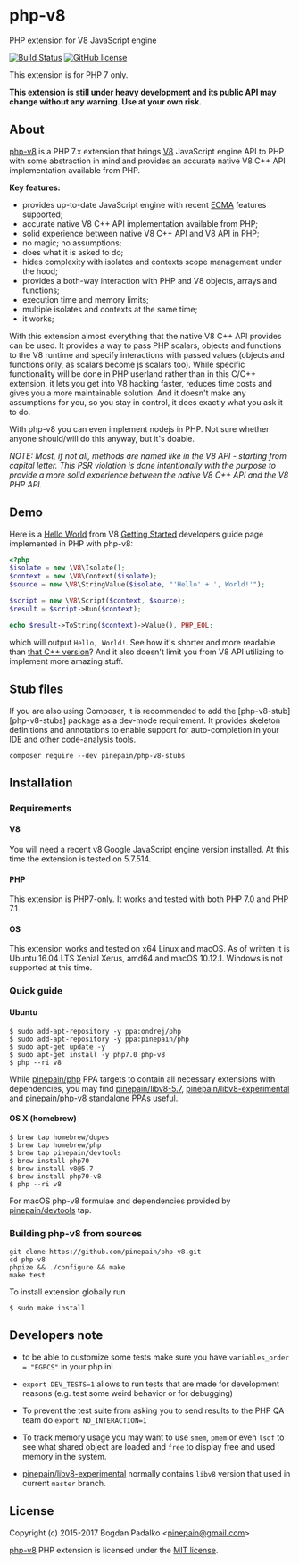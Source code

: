 # php-v8
PHP extension for V8 JavaScript engine

[![Build Status](https://travis-ci.org/pinepain/php-v8.svg)](https://travis-ci.org/pinepain/php-v8)
[![GitHub license](https://img.shields.io/badge/license-MIT-blue.svg)](https://raw.githubusercontent.com/pinepain/php-v8/master/LICENSE)

This extension is for PHP 7 only.

**This extension is still under heavy development and its public API may change without any warning. Use at your own risk.**


## About
[php-v8](https://github.com/pinepain/php-v8) is a PHP 7.x extension
that brings [V8](https://developers.google.com/v8/intro) JavaScript engine API to PHP with some abstraction in mind and
provides an accurate native V8 C++ API implementation available from PHP.

**Key features:**
 - provides up-to-date JavaScript engine with recent [ECMA](http://kangax.github.io/compat-table) features supported;
 - accurate native V8 C++ API implementation available from PHP;
 - solid experience between native V8 C++ API and V8 API in PHP;
 - no magic; no assumptions;
 - does what it is asked to do;
 - hides complexity with isolates and contexts scope management under the hood;
 - provides a both-way interaction with PHP and V8 objects, arrays and functions;
 - execution time and memory limits;
 - multiple isolates and contexts at the same time;
 - it works;

With this extension almost everything that the native V8 C++ API provides can be used. It provides a way to pass PHP scalars,
objects and functions to the V8 runtime and specify interactions with passed values (objects and functions only, as scalars
become js scalars too). While specific functionality will be done in PHP userland rather than in this C/C++ extension,
it lets you get into V8 hacking faster, reduces time costs and gives you a more maintainable solution. And it doesn't
make any assumptions for you, so you stay in control, it does exactly what you ask it to do.

With php-v8 you can even implement nodejs in PHP. Not sure whether anyone should/will do this anyway, but it's doable.

*NOTE: Most, if not all, methods are named like in the V8 API - starting from capital letter. This PSR violation is done
intentionally with the purpose to provide a more solid experience between the native V8 C++ API and the V8 PHP API.*


## Demo

Here is a [Hello World][v8-hello-world]
from V8 [Getting Started][v8-intro] developers guide page implemented in PHP with php-v8:

```php
<?php
$isolate = new \V8\Isolate();
$context = new \V8\Context($isolate);
$source = new \V8\StringValue($isolate, "'Hello' + ', World!'");

$script = new \V8\Script($context, $source);
$result = $script->Run($context);

echo $result->ToString($context)->Value(), PHP_EOL;
```

which will output `Hello, World!`. See how it's shorter and more readable than [that C++ version][v8-hello-world]?
And it also doesn't limit you from V8 API utilizing to implement more amazing stuff.


## Stub files

If you are also using Composer, it is recommended to add the [php-v8-stub][php-v8-stubs]
package as a dev-mode requirement. It provides skeleton definitions and annotations to enable support for auto-completion
in your IDE and other code-analysis tools.

    composer require --dev pinepain/php-v8-stubs


## Installation

### Requirements

#### V8
You will need a recent v8 Google JavaScript engine version installed. At this time the extension is tested on 5.7.514.

#### PHP
This extension is PHP7-only. It works and tested with both PHP 7.0 and PHP 7.1.

#### OS
This extension works and tested on x64 Linux and macOS. As of written it is Ubuntu 16.04 LTS Xenial Xerus, amd64
and macOS 10.12.1. Windows is not supported at this time.

### Quick guide

#### Ubuntu

```
$ sudo add-apt-repository -y ppa:ondrej/php
$ sudo add-apt-repository -y ppa:pinepain/php
$ sudo apt-get update -y
$ sudo apt-get install -y php7.0 php-v8
$ php --ri v8
```

While [pinepain/php](https://launchpad.net/~pinepain/+archive/ubuntu/php) PPA targets to contain all necessary
extensions with dependencies, you may find
[pinepain/libv8-5.7](https://launchpad.net/~pinepain/+archive/ubuntu/libv8-5.7),
[pinepain/libv8-experimental](https://launchpad.net/~pinepain/+archive/ubuntu/libv8-experimental) and
[pinepain/php-v8](https://launchpad.net/~pinepain/+archive/ubuntu/php-v8) standalone PPAs useful.


#### OS X (homebrew)

```
$ brew tap homebrew/dupes
$ brew tap homebrew/php
$ brew tap pinepain/devtools
$ brew install php70 
$ brew install v8@5.7
$ brew install php70-v8
$ php --ri v8
```

For macOS php-v8 formulae and dependencies provided by [pinepain/devtools](https://github.com/pinepain/homebrew-devtools) tap.

### Building php-v8 from sources

```
git clone https://github.com/pinepain/php-v8.git
cd php-v8
phpize && ./configure && make
make test
```

To install extension globally run

```
$ sudo make install
```

## Developers note
 - to be able to customize some tests make sure you have `variables_order = "EGPCS"` in your php.ini
 - `export DEV_TESTS=1` allows to run tests that are made for development reasons (e.g. test some weird behavior or for debugging)
 - To prevent the test suite from asking you to send results to the PHP QA team do `export NO_INTERACTION=1`

 - To track memory usage you may want to use `smem`, `pmem` or even `lsof` to see what shared object are loaded
   and `free` to display free and used memory in the system.
 - [pinepain/libv8-experimental](https://launchpad.net/~pinepain/+archive/ubuntu/libv8-experimental) normally contains
   `libv8` version that used in current `master` branch.

## License

Copyright (c) 2015-2017 Bogdan Padalko &lt;pinepain@gmail.com&gt;

[php-v8](https://github.com/pinepain/php-v8) PHP extension is licensed under the [MIT license](http://opensource.org/licenses/MIT).


[v8-hello-world]: https://chromium.googlesource.com/v8/v8/+/master/samples/hello-world.cc
[v8-intro]: https://developers.google.com/v8/intro
